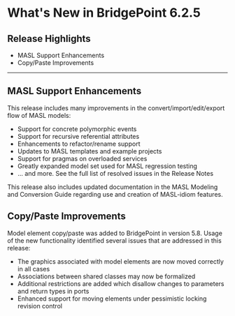What's New in BridgePoint 6.2.5
========================

Release Highlights
-------
* MASL Support Enhancements
* Copy/Paste Improvements

-------------------------------------------------------------------------------

MASL Support Enhancements
------
This release includes many improvements in the convert/import/edit/export flow of MASL 
models:    

  * Support for concrete polymorphic events   
  * Support for recursive referential attributes
  * Enhancements to refactor/rename support
  * Updates to MASL templates and example projects
  * Support for pragmas on overloaded services
  * Greatly expanded model set used for MASL regression testing
  * ... and more.  See the full list of resolved issues in the Release Notes

This release also includes updated documentation in the MASL Modeling and Conversion Guide
regarding use and creation of MASL-idiom features.
  
Copy/Paste Improvements
------
Model element copy/paste was added to BridgePoint in version 5.8.  Usage of the new
functionality identified several issues that are addressed in this release:  

  * The graphics associated with model elements are now moved correctly in all cases     
  * Associations between shared classes may now be formalized    
  * Additional restrictions are added which disallow changes to parameters and return types in ports    
  * Enhanced support for moving elements under pessimistic locking revision control    


